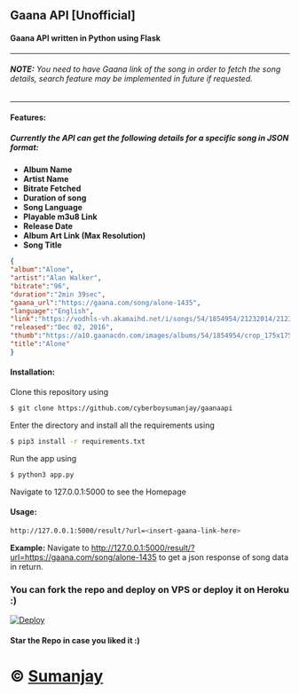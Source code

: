 ## Gaana API [Unofficial]

#### Gaana API written in Python using Flask  

 ---
###### **NOTE:** You need to have Gaana link of the song in order to fetch the song details, search feature may be implemented in future if requested.  

 ---
  
#### Features:
##### Currently the API can get the following details for a specific song in JSON format:
- **Album Name**
- **Artist Name**
- **Bitrate Fetched**
- **Duration of song**
- **Song Language**
- **Playable m3u8 Link**
- **Release Date**
- **Album Art Link (Max Resolution)**
- **Song Title**

```json
{
"album":"Alone",
"artist":"Alan Walker",
"bitrate":"96",
"duration":"2min 39sec",
"gaana_url":"https://gaana.com/song/alone-1435",
"language":"English",
"link":"https://vodhls-vh.akamaihd.net/i/songs/54/1854954/21232014/21232014_96.mp4/master.m3u8?set-akamai-hls-revision=5&hdnts=st=1562082331~exp=1562100331~acl=/i/songs/54/1854954/21232014/21232014_96.mp4/*~hmac=1dac0568ef4d53a5aadc314fba45f5b587dc1e098cd7dddb76fe1f1d2b4a24a1",
"released":"Dec 02, 2016",
"thumb":"https://a10.gaanacdn.com/images/albums/54/1854954/crop_175x175_1854954.jpg",
"title":"Alone"
}
```

#### Installation:

Clone this repository using
```sh
$ git clone https://github.com/cyberboysumanjay/gaanaapi
```
Enter the directory and install all the requirements using
```sh
$ pip3 install -r requirements.txt
```
Run the app using
```sh
$ python3 app.py
```
Navigate to 127.0.0.1:5000 to see the Homepage

#### Usage:
```sh
http://127.0.0.1:5000/result/?url=<insert-gaana-link-here>
```
**Example:** Navigate to http://127.0.0.1:5000/result/?url=https://gaana.com/song/alone-1435 to get a json response of song data in return.


### You can fork the repo and deploy on VPS or deploy it on Heroku :)  
[![Deploy](https://www.herokucdn.com/deploy/button.svg)](https://heroku.com/deploy)


#### Star the Repo in case you liked it :)

# © [Sumanjay](https://cyberboysumanjay.github.io)
